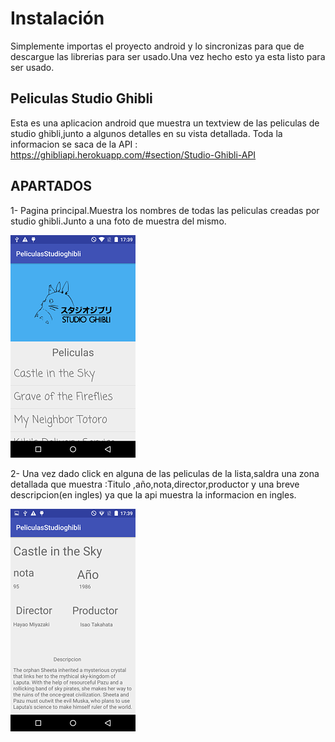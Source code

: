# Instalación
Simplemente importas el proyecto android y lo sincronizas para que de descargue las librerias para ser usado.Una vez hecho esto
ya esta listo para ser usado.

## Peliculas Studio Ghibli
Esta es una aplicacion android que muestra un textview de las peliculas de studio ghibli,junto a algunos detalles en su vista detallada.
Toda la informacion se saca de la API : https://ghibliapi.herokuapp.com/#section/Studio-Ghibli-API

## APARTADOS

1- Pagina principal.Muestra los nombres de todas las peliculas creadas por studio ghibli.Junto a una foto de muestra del mismo.

!["imagen1"](https://github.com/NeOAngel01101/PeliculasStudioGhibli/blob/master/imagenes/pantalla1.png)

2- Una vez dado click en alguna de las peliculas de la lista,saldra una zona detallada que muestra :Titulo ,año,nota,director,productor
y una breve descripcion(en ingles) ya que la api muestra la informacion en ingles.

!["imagen2"](https://github.com/NeOAngel01101/PeliculasStudioGhibli/blob/master/imagenes/pantalla2.png)
